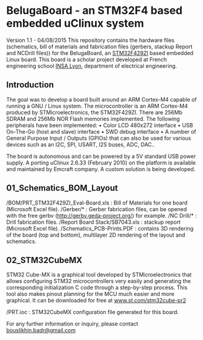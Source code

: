 BelugaBoard - an STM32F4 based embedded uClinux system
======================================================
Version 1.1 - 04/08/2015
This repository contains the hardware files (schematics, bill of materials and fabrication files (gerbers, stackup Report and NCDrill files)) for the BelugaBoard, an [STM32F429ZI](www.st.com/web/en/catalog/mmc/FM141/SC1169/SS1577/LN1806/PF255419#) based embedded Linux board.
This board is a scholar project developed at French engineering school [INSA Lyon](http://www.insa-lyon.fr/), department of electrical engineering.

Introduction
------------
The goal was to develop a board built around an ARM Cortex-M4 capable of running a GNU / Linux system.
The microcontroller is an ARM Cortex-M4 produced by STMicroelectronics, the STM32F429ZI.
There are 256Mb SDRAM and 256Mb NOR Flash memories implemented.
The following peripherals have been implemented:
• Color LCD 480x272 interface
• USB On-The-Go (host and slave) interface
• SWD debug interface
• A number of General Purpose Input / Outputs (GPIOs) that can also be used for various devices such as an I2C, SPI, USART, I2S buses, ADC, DAC..

The board is autonomous and can be powered by a 5V standard USB power supply.
A porting uClinux 2.6.33 (February 2010) on the platform is available and maintained by Emcraft company. A custom solution is being developed.


01_Schematics_BOM_Layout
------------------------
/BOM/PRT_STM32F429ZI_Eval-Board.xls : Bill of Materials for one board (Microsoft Excel file).
/Gerber/* : Gerber fabrication files, can be opened with the free gerbv (http://gerbv.geda-project.org/) for example.
/NC Drill/* : Drill fabrication files.
/Report Board Stack/SB7043.xls : stackup report (Microsoft Excel file).
/Schematics_PCB-Prints.PDF : contains 3D rendering of the board (top and bottom), multilayer 2D rendering of the layout and schematics.

02_STM32CubeMX
--------------
STM32 Cube-MX is a graphical tool developed by STMicroelectronics that allows configuring STM32 microcontrollers very easily and generating the corresponding initialization C code through a step-by-step process.
This tool also makes pinout planning for the MCU much easier and more graphical.
It can be downloaded for free at www.st.com/stm32cube-pr2

/PRT.ioc : STM32CubeMX configuration file generated for this board.

For any further information or inquiry, please contact [bouslikhin.badr@gmail.com](mailto:bouslikhin.badr@gmail.com)
